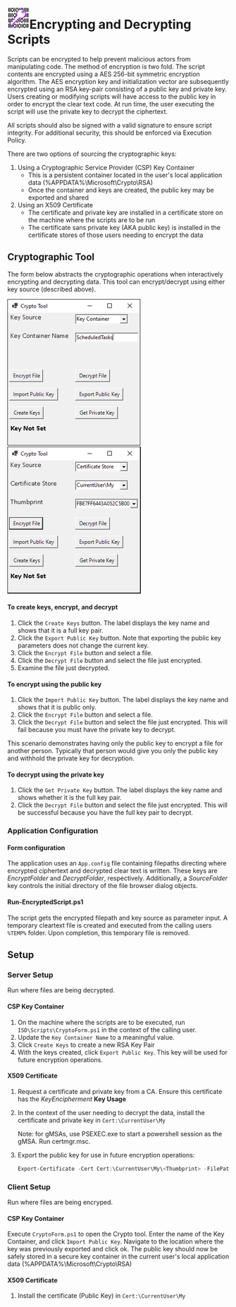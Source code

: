 # ![alt text](key.png)Encrypting and Decrypting Scripts

Scripts can be encrypted to help prevent malicious actors from manipulating code. 
The method of encryption is two fold. The script contents are encrypted using a AES 256-bit symmetric encryption algorithm. 
The AES encryption key and initialization vector are subsequently encrypted using an RSA key-pair consisting of a public key and private key.
Users creating or modifying scripts will have access to the public key in order to encrypt the clear text code. 
At run time, the user executing the script will use the private key to decrypt the ciphertext. 

All scripts should also be signed with a valid signature to ensure script integrity. For additional security, this should be enforced via Execution Policy.

There are two options of sourcing the cryptographic keys:
1. Using a Cryptographic Service Provider (CSP) Key Container
    * This is a persistent container located in the user's local application data (%APPDATA%\Microsoft\Crypto\RSA)
    * Once the container and keys are created, the public key may be exported and shared 
2. Using an X509 Certificate
    * The certificate and private key are installed in a certificate store on the machine where the scripts are to be run
    * The certificate sans private key (AKA public key) is installed in the certificate stores of those users needing to encrypt the data

## Cryptographic Tool
The form below abstracts the cryptographic operations when interactively encrypting and decrypting data. This tool can encrypt/decrypt using either key source (described above). 

![alt text](CryptoForm.PNG) ![alt text](CryptoFormCert.PNG)

#### To create keys, encrypt, and decrypt
1. Click the `Create Keys` button. The label displays the key name and shows that it is a full key pair.
2. Click the `Export Public Key` button. Note that exporting the public key parameters does not change the current key.
3. Click the `Encrypt File` button and select a file.
4. Click the `Decrypt File` button and select the file just encrypted.
5. Examine the file just decrypted.

#### To encrypt using the public key
1. Click the `Import Public Key` button. The label displays the key name and shows that it is public only.
2. Click the `Encrypt File` button and select a file.
3. Click the `Decrypt File` button and select the file just encrypted.   This will fail because you must have the private key to decrypt.

This scenario demonstrates having only the public key to encrypt a file for another person. Typically that person would give you only the public key and withhold the private key for decryption.

#### To decrypt using the private key
1. Click the `Get Private Key` button. The label displays the key name and shows whether it is the full key pair.
2. Click the `Decrypt File` button and select the file just encrypted. This will be successful because you have the full key pair to decrypt.

### Application Configuration
#### Form configuration
The application uses an `App.config` file containing filepaths directing where encrypted ciphertext and decrypted clear text is written. These keys are *EncryptFolder* and *DecryptFolder*, respectively. Additionally, a *SourceFolder* key controls the initial directory of the file browser dialog objects. 

#### Run-EncryptedScript.ps1
The script gets the encrypted filepath and key source as parameter input. A temporary cleartext file is created and executed from the calling users `%TEMP%` folder. Upon completion, this temporary file is removed.

## Setup

### Server Setup

Run where files are being decrypted.

#### CSP Key Container
1. On the machine where the scripts are to be executed, run `ISD\Scripts\CryptoForm.ps1` in the context of the calling user.
2. Update the `Key Container Name` to a meaningful value.
3. Click `Create Keys` to create a new RSA Key Pair
4. With the keys created, click `Export Public Key`. This key will be used for future encryption operations. 

#### X509 Certificate
1. Request a certificate and private key from a CA. Ensure this certificate has the *KeyEncipherment* **Key Usage**
2. In the context of the user needing to decrypt the data, install the certificate and private key in `Cert:\CurrentUser\My`

    Note: for gMSAs, use PSEXEC.exe to start a powershell session as the gMSA. Run certmgr.msc.
    
3. Export the public key for use in future encryption operations:
    ```powershell
    Export-Certificate -Cert Cert:\CurrentUser\My\<Thumbprint> -FilePath <Some Filepath>
    ```
### Client Setup

Run where files are being encryped.

#### CSP Key Container 

Execute `CryptoForm.ps1` to open the Crypto tool. Enter the name of the Key Container, and click `Import Public Key`. Navigate to the location where the key was previously exported and click ok. The public key should now be safely stored in a secure key container in the current user's local application data (%APPDATA%\Microsoft\Crypto\RSA) 

#### X509 Certificate

1. Install the certificate (Public Key) in `Cert:\CurrentUser\My`
